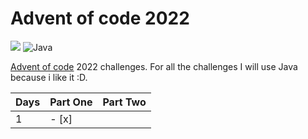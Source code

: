 # Advent of code 2022

![](https://progress-bar.dev/4?title=completed) 	![Java](https://img.shields.io/badge/java-%23ED8B00.svg?style=for-the-badge&logo=java&logoColor=white)

[Advent of code](https://adventofcode.com) 2022 challenges.
For all the challenges I will use Java because i like it :D. 

| Days | Part One | Part Two |
|------|----------|----------|
| 1 | - [x] | |
